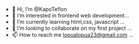 - 👋 Hi, I’m @KapoTeflon
- 👀 I’m interested in frontend web development...
- 🌱 I’m currently learning html,css, javascript ...
- 💞️ I’m looking to collaborate on my first project ...
- 📫 How to reach me lopualopua23@gmail.com ...

<!---
KapoTeflon/KapoTeflon is a ✨ special ✨ repository because its `README.md` (this file) appears on your GitHub profile.
You can click the Preview link to take a look at your changes.
--->
